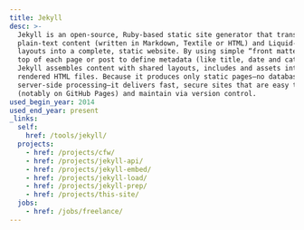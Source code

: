 ```yaml
---
title: Jekyll
desc: >-
  Jekyll is an open-source, Ruby-based static site generator that transforms
  plain-text content (written in Markdown, Textile or HTML) and Liquid-templated
  layouts into a complete, static website. By using simple “front matter” at the
  top of each page or post to define metadata (like title, date and categories),
  Jekyll assembles content with shared layouts, includes and assets into fully
  rendered HTML files. Because it produces only static pages—no databases or
  server-side processing—it delivers fast, secure sites that are easy to host
  (notably on GitHub Pages) and maintain via version control.
used_begin_year: 2014
used_end_year: present
_links:
  self:
    href: /tools/jekyll/
  projects:
    - href: /projects/cfw/
    - href: /projects/jekyll-api/
    - href: /projects/jekyll-embed/
    - href: /projects/jekyll-load/
    - href: /projects/jekyll-prep/
    - href: /projects/this-site/
  jobs:
    - href: /jobs/freelance/
---
```

